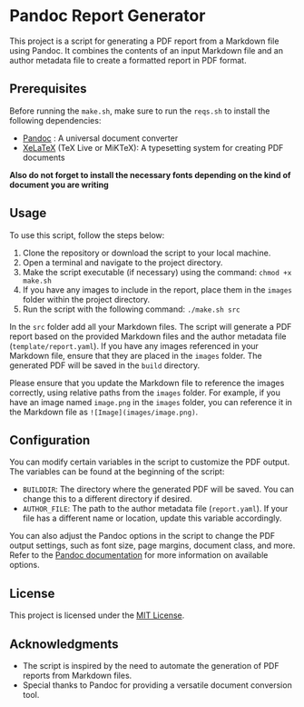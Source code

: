 # Pandoc Report Generator

This project is a script for generating a PDF report from a Markdown file using Pandoc. It combines the contents of an input Markdown file and an author metadata file to create a formatted report in PDF format.

## Prerequisites

Before running the `make.sh`, make sure to run the `reqs.sh` to install the following dependencies:

- [Pandoc](https://pandoc.org/) : A universal document converter
- [XeLaTeX](https://www.latex-project.org/get/) (TeX Live or MiKTeX): A typesetting system for creating PDF documents

**Also do not forget to install the necessary fonts depending on the kind of document you are writing**

## Usage

To use this script, follow the steps below:

1. Clone the repository or download the script to your local machine.
2. Open a terminal and navigate to the project directory.
3. Make the script executable (if necessary) using the command: `chmod +x make.sh`
4. If you have any images to include in the report, place them in the `images` folder within the project directory.
5. Run the script with the following command: `./make.sh src`

In the `src` folder add all your Markdown files. The script will generate a PDF report based on the provided Markdown files and the author metadata file (`template/report.yaml`). If you have any images referenced in your Markdown file, ensure that they are placed in the `images` folder. The generated PDF will be saved in the `build` directory.

Please ensure that you update the Markdown file to reference the images correctly, using relative paths from the `images` folder. For example, if you have an image named `image.png` in the `images` folder, you can reference it in the Markdown file as `![Image](images/image.png)`.

## Configuration

You can modify certain variables in the script to customize the PDF output. The variables can be found at the beginning of the script:

- `BUILDDIR`: The directory where the generated PDF will be saved. You can change this to a different directory if desired.
- `AUTHOR_FILE`: The path to the author metadata file (`report.yaml`). If your file has a different name or location, update this variable accordingly.

You can also adjust the Pandoc options in the script to change the PDF output settings, such as font size, page margins, document class, and more. Refer to the [Pandoc documentation](https://pandoc.org/MANUAL.html) for more information on available options.

## License

This project is licensed under the [MIT License](LICENSE).

## Acknowledgments

- The script is inspired by the need to automate the generation of PDF reports from Markdown files.
- Special thanks to Pandoc for providing a versatile document conversion tool.

